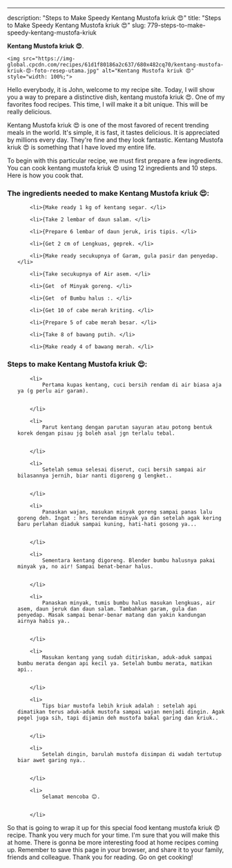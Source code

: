 ---
description: "Steps to Make Speedy Kentang Mustofa kriuk 😍"
title: "Steps to Make Speedy Kentang Mustofa kriuk 😍"
slug: 779-steps-to-make-speedy-kentang-mustofa-kriuk

<p>
	<strong>Kentang Mustofa kriuk 😍</strong>. 
	
</p>
<p>
	
	<img src="https://img-global.cpcdn.com/recipes/61d1f80186a2c637/680x482cq70/kentang-mustofa-kriuk-😍-foto-resep-utama.jpg" alt="Kentang Mustofa kriuk 😍" style="width: 100%;">
	
	
</p>
<p>
	Hello everybody, it is John, welcome to my recipe site. Today, I will show you a way to prepare a distinctive dish, kentang mustofa kriuk 😍. One of my favorites food recipes. This time, I will make it a bit unique. This will be really delicious.
</p>
	
<p>
	Kentang Mustofa kriuk 😍 is one of the most favored of recent trending meals in the world. It's simple, it is fast, it tastes delicious. It is appreciated by millions every day. They're fine and they look fantastic. Kentang Mustofa kriuk 😍 is something that I have loved my entire life.
</p>
<p>
	
</p>

<p>
To begin with this particular recipe, we must first prepare a few ingredients. You can cook kentang mustofa kriuk 😍 using 12 ingredients and 10 steps. Here is how you cook that.
</p>

<h3>The ingredients needed to make Kentang Mustofa kriuk 😍:</h3>

<ol>
	
		<li>{Make ready 1 kg of kentang segar. </li>
	
		<li>{Take 2 lembar of daun salam. </li>
	
		<li>{Prepare 6 lembar of daun jeruk, iris tipis. </li>
	
		<li>{Get 2 cm of Lengkuas, geprek. </li>
	
		<li>{Make ready secukupnya of Garam, gula pasir dan penyedap. </li>
	
		<li>{Take secukupnya of Air asem. </li>
	
		<li>{Get  of Minyak goreng. </li>
	
		<li>{Get  of Bumbu halus :. </li>
	
		<li>{Get 10 of cabe merah kriting. </li>
	
		<li>{Prepare 5 of cabe merah besar. </li>
	
		<li>{Take 8 of bawang putih. </li>
	
		<li>{Make ready 4 of bawang merah. </li>
	
</ol>
<p>
	
</p>

<h3>Steps to make Kentang Mustofa kriuk 😍:</h3>

<ol>
	
		<li>
			Pertama kupas kentang, cuci bersih rendam di air biasa aja ya (g perlu air garam).
			
			
		</li>
	
		<li>
			Parut kentang dengan parutan sayuran atau potong bentuk korek dengan pisau jg boleh asal jgn terlalu tebal.
			
			
		</li>
	
		<li>
			Setelah semua selesai diserut, cuci bersih sampai air bilasannya jernih, biar nanti digoreng g lengket..
			
			
		</li>
	
		<li>
			Panaskan wajan, masukan minyak goreng sampai panas lalu goreng deh. Ingat : hrs terendam minyak ya dan setelah agak kering baru perlahan diaduk sampai kuning, hati-hati gosong ya...
			
			
		</li>
	
		<li>
			Sementara kentang digoreng. Blender bumbu halusnya pakai minyak ya, no air! Sampai benat-benar halus.
			
			
		</li>
	
		<li>
			Panaskan minyak, tumis bumbu halus masukan lengkuas, air asem, daun jeruk dan daun salam. Tambahkan garam, gula dan penyedap. Masak sampai benar-benar matang dan yakin kandungan airnya habis ya..
			
			
		</li>
	
		<li>
			Masukan kentang yang sudah ditiriskan, aduk-aduk sampai bumbu merata dengan api kecil ya. Setelah bumbu merata, matikan api..
			
			
		</li>
	
		<li>
			Tips biar mustofa lebih kriuk adalah : setelah api dimatikan terus aduk-aduk mustofa sampai wajan menjadi dingin. Agak pegel juga sih, tapi dijamin deh mustofa bakal garing dan kriuk..
			
			
		</li>
	
		<li>
			Setelah dingin, barulah mustofa disimpan di wadah tertutup biar awet garing nya..
			
			
		</li>
	
		<li>
			Selamat mencoba 😊.
			
			
		</li>
	
</ol>

<p>
	
</p>

<p>
	So that is going to wrap it up for this special food kentang mustofa kriuk 😍 recipe. Thank you very much for your time. I'm sure that you will make this at home. There is gonna be more interesting food at home recipes coming up. Remember to save this page in your browser, and share it to your family, friends and colleague. Thank you for reading. Go on get cooking!
</p>
